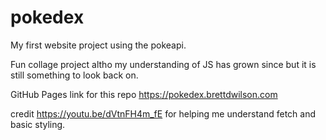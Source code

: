 # pokedex
My first website project using the pokeapi.

Fun collage project altho my understanding of JS has grown since but it is still something to look back on.

GitHub Pages link for this repo https://pokedex.brettdwilson.com

credit https://youtu.be/dVtnFH4m_fE for helping me understand fetch and basic styling.

